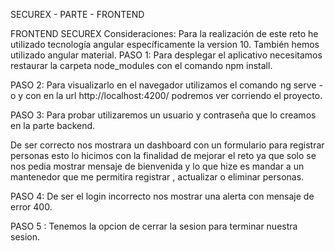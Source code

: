 SECUREX - PARTE - FRONTEND

FRONTEND SECUREX Consideraciones: Para la realización de este reto he utilizado tecnología  angular específicamente la version 10. También hemos utilizado angular material. PASO 1: Para desplegar el aplicativo necesitamos restaurar la carpeta node_modules con el comando npm install.


PASO 2: Para visualizarlo en el navegador utilizamos el comando ng serve -o y con en la url http://localhost:4200/ podremos ver corriendo el proyecto.

PASO 3: Para probar utilizaremos un usuario y contraseña que lo creamos en la parte backend.

De ser correcto nos mostrara un dashboard con un formulario para registrar personas esto lo hicimos con la finalidad de mejorar el reto ya que solo se nos pedia mostrar mensaje de bienvenida y lo que hize es mandar a un mantenedor que me permitira registrar , actualizar o eliminar personas.

PASO 4: De ser el login incorrecto nos mostrar una alerta con mensaje de error 400.

PASO 5 : Tenemos la opcion de cerrar la sesion para terminar nuestra sesion.
